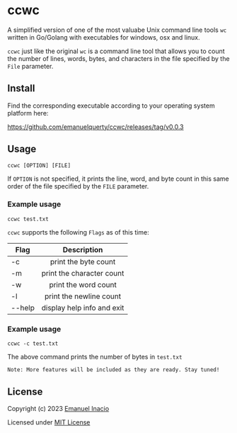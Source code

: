 # ccwc

A simplified version of one of the most valuabe Unix command line tools `wc` written in Go/Golang with executables for windows, osx and linux.

`ccwc` just like the original `wc` is a command line tool that allows you to count the number of lines, words, bytes, and characters in the file specified by the `File` parameter.

## Install

Find the corresponding executable according to your operating system platform here:

https://github.com/emanuelquerty/ccwc/releases/tag/v0.0.3

## Usage

`ccwc [OPTION] [FILE]`

If `OPTION` is not specified, it prints the line, word, and byte count in this same order of the file specified by the `FILE` parameter.

### Example usage
`ccwc test.txt` 

`ccwc` supports the following `Flags` as of this time:

|    Flag     |        Description         |      
| ----------- |:--------------------------:|
|    -c       | print the byte count       |
|    -m       | print the character count  |
|    -w       | print the word count       |
|    -l       | print the newline count    |
|   --help    | display help info and exit |

### Example usage

`ccwc -c test.txt`

The above command prints the number of bytes in `test.txt`

`Note: More features will be included as they are ready. Stay tuned!`

## License

Copyright (c) 2023 [Emanuel Inacio](https://github.com/emanuelquerty)

Licensed under [MIT License](./LICENSE)
